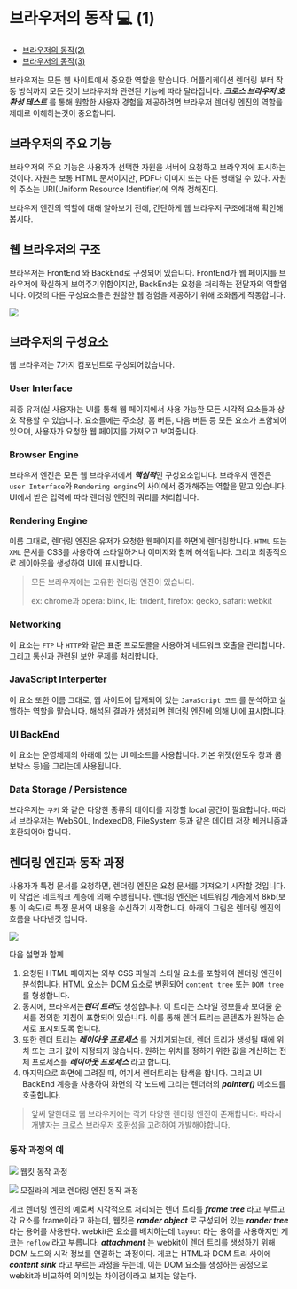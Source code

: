 # 브라우저의 동작 💻 (1)
- [브라우저의 동작(2)](https://github.com/lee7198/LL11_CS/blob/main/internet/Browser's%20work(2).md)
- [브라우저의 동작(3)](https://github.com/lee7198/LL11_CS/blob/main/internet/Browser's%20work(3).md)

브라우저는 모든 웹 사이트에서 중요한 역할을 맡습니다. 어플리케이션 렌더링 부터 작동 방식까지 모든 것이 브라우저와 관련된 기능에 따라 달라집니다. ***크로스 브라우저 호환성 테스트*** 를 통해 원할한 사용자 경험을 제공하려면 브라우저 렌더링 엔진의 역할을 제대로 이해하는것이 중요합니다.

## 브라우저의 주요 기능

브라우저의 주요 기능은 사용자가 선택한 자원을 서버에 요청하고 브라우저에 표시하는 것이다. 자원은 보통 HTML 문서이지만, PDF나 이미지 또는 다른 형태일 수 있다. 자원의 주소는 URI(Uniform Resource Identifier)에 의해 정해진다.

브라우저 엔진의 역할에 대해 알아보기 전에, 간단하게 웹 브라우저 구조에대해 확인해봅시다.

## 웹 브라우저의 구조


브라우저는 FrontEnd 와 BackEnd로 구성되어 있습니다. FrontEnd가 웹 페이지를 브라우저에 확실하게 보여주기위함이지만, BackEnd는 요청을 처리하는 전달자의 역할입니다. 이것의 다른 구성요소들은 원할한 웹 경험을 제공하기 위해 조화롭게 작동합니다.

![](https://velog.velcdn.com/images/lee7198/post/6e5b8998-f15e-4363-a67d-68307141f827/image.png)

## 브라우저의 구성요소


웹 브라우저는 7가지 컴포넌트로 구성되어있습니다.

### User Interface

최종 유저(실 사용자)는 UI를 통해 웹 페이지에서 사용 가능한 모든 시각적 요소들과 상호 작용할 수 있습니다. 요소들에는 주소창, 홈 버튼, 다음 버튼 등 모든 요소가 포함되어 있으며, 사용자가 요청한 웹 페이지를 가져오고 보여줍니다.

### Browser Engine

브라우저 엔진은 모든 웹 브라우저에서 ***핵심적***인 구성요소입니다. 브라우저 엔진은 ```user Interface```와 ```Rendering engine```의 사이에서 중개해주는 역할을 맡고 있습니다. UI에서 받은 입력에 따라 렌더링 엔진의 쿼리를 처리합니다.

### Rendering Engine

이름 그대로, 렌더링 엔진은 유저가 요청한 웹페이지를 화면에 렌더링합니다. ```HTML``` 또는 ```XML``` 문서를 CSS를 사용하여 스타일하거나 이미지와 함께 해석됩니다. 그리고 최종적으로 레이아웃을 생성하여 UI에 표시합니다.

> 모든 브라우저에는 고유한 렌더링 엔진이 있습니다. 
> 
> ex: chrome과 opera: blink, IE: trident, firefox: gecko, safari: webkit

### Networking

이 요소는 ```FTP``` 나 ```HTTP```와 같은 표준 프로토콜을 사용하여 네트워크 호출을 관리합니다. 그리고 통신과 관련된 보안 문제를 처리합니다.

### JavaScript Interperter

이 요소 또한 이름 그대로, 웹 사이트에 탑재되어 있는 ```JavaScript 코드``` 를 분석하고 실핼하는 역할을 맡습니다. 해석된 결과가 생성되면 렌더링 엔진에 의해 UI에 표시합니다.

### UI BackEnd

이 요소는 운영체제의 아래에 있는 UI 메소드를 사용합니다. 기본 위젯(윈도우 창과 콤보박스 등)을 그리는데 사용됩니다.

### Data Storage / Persistence

브라우저는 ```쿠키``` 와 같은 다양한 종류의 데이터를 저장할 local 공간이 필요합니다. 따라서 브라우저는 WebSQL, IndexedDB, FileSystem 등과 같은 데이터 저장 메커니즘과 호환되어야 합니다.

## 렌더링 엔진과 동작 과정

사용자가 특정 문서를 요청하면, 렌더링 엔진은 요청 문서를 가져오기 시작할 것입니다. 이 작업은 네트워크 계층에 의해 수행됩니다. 렌더링 엔진은 네트워킹 계층에서 8kb(보통 이 속도)로 특정 문서의 내용을 수신하기 시작합니다. 아래의 그림은 렌더링 엔진의 흐름을 나타낸것 입니다.

![](https://user-images.githubusercontent.com/68184254/219853705-15f33ef4-6586-4046-a8b8-f60d806e033a.png)


다음 설명과 함꼐
1. 요청된 HTML 페이지는 외부 CSS 파일과 스타일 요소를 포함하여 렌더링 엔진이 분석합니다. HTML 요소는 DOM 요소로 변환되어 ```content tree``` 또는 ```DOM tree```를 형성합니다.
2. 동시에, 브라우저는***렌더 트리***도 생성합니다. 이 트리는 스타일 정보들과 보여줄 순서를 정의한 지침이 포함되어 있습니다. 이를 통해 렌더 트리는 콘텐츠가 원하는 순서로 표시되도록 합니다.
3. 또한 렌더 트리는 ***레이아웃 프로세스*** 를 거치게되는데, 렌더 트리가  생성될 때에 위치 또는 크기 값이 지정되지 않습니다. 원하는 위치를 정하기 위한 값을 계산하는 전체 프로세스를 ***레이아웃 프로세스*** 라고 합니다.
4. 마지막으로 화면에 그려질 때, 여기서 렌더트리는 탐색을 합니다. 그리고 UI BackEnd 계층을 사용하여 화면의 각 노드에 그리는 렌더러의 ***painter()*** 메소드를 호출합니다.

> 앞써 말한대로 웹 브라우저에는 각기 다양한 렌더링 엔진이 존재합니다. 따라서 개발자는 크로스 브라우저 호환성을 고려하여 개발해야합니다.

### 동작 과정의 예

![](https://velog.velcdn.com/images/lee7198/post/09c46a99-498c-40bc-b176-9ad1cce3fdbe/image.png)
웹킷 동작 과정

![](https://velog.velcdn.com/images/lee7198/post/69511a68-6f51-4c5c-990a-d063512c418f/image.png)
모질라의 게코 렌더링 엔진 동작 과정

게코 렌더링 엔진의 예로써 시각적으로 처리되는 렌더 트리를 ***frame tree*** 라고 부르고 각 요소를 frame이라고 하는데, 웹킷은 ***rander object*** 로 구성되어 있는 ***rander tree*** 라는 용어를 사용한다. webkit은 요소를 배치하는데 ```layout``` 라는 용어를 사용하지만 게코는 ```reflow``` 라고 부릅니다. ***attachment*** 는 webkit이 렌더 트리를 생성하기 위해 DOM 노드와 시각 정보를 연결하는 과정이다. 게코는 HTML과 DOM 트리 사이에 ***content sink*** 라고 부르는 과정을 두는데, 이는 DOM 요소를 생성하는 공정으로 webkit과 비교하여 의미있는 차이점이라고 보지는 않는다.
